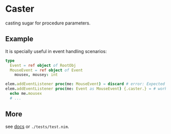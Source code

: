 # Caster
casting sugar for procedure parameters.

## Example
It is specially useful in event handling scenarios:
```nim
type
  Event = ref object of RootObj
  MouseEvent = ref object of Event
    mousex, mousey: int

elem.addEventListener proc(me: MouseEvent) = discard # error: Expected `Event` but got `MouseEvent`
elem.addEventListener proc(me: Event as MouseEvent) {.caster.} = # works!
  echo me.mousex
  # ...
```

## More
see [docs](https://hamidb80.github.io/caster) or `./tests/test.nim`.
